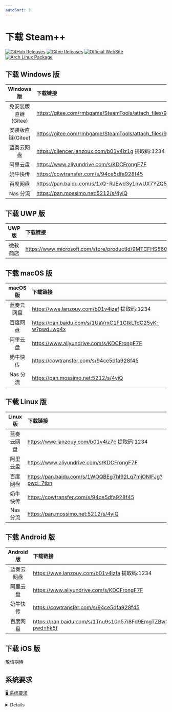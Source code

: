 ```yaml
---
autoSort: 3
---
```


# 下载 Steam++

[![GitHub Releases](https://img.shields.io/badge/Github-%E5%8F%91%E8%A1%8C%E7%89%88-fff)](https://github.com/BeyondDimension/SteamTools/releases)
[![Gitee Releases](https://img.shields.io/badge/Gitee-%E5%8F%91%E8%A1%8C%E7%89%88-c71d23)](https://gitee.com/rmbgame/SteamTools/releases)
[![Official WebSite](https://img.shields.io/badge/Steam%20++-%E5%AE%98%E6%96%B9%E7%BD%91%E7%AB%99-1890ff)](https://steampp.net)
[![Arch Linux Package](https://img.shields.io/badge/Arch%20Linux%20Package-zhanghua000-1793d1)](https://aur.archlinux.org/packages/steam%2B%2B-bin)

## 下载 Windows 版

Windows 版|下载链接
:-:|:-
免安装版直链(Gitee)|<https://gitee.com/rmbgame/SteamTools/attach_files/984964/download/>
安装版直链(Gitee)|<https://gitee.com/rmbgame/SteamTools/attach_files/984963/download/>
蓝奏云网盘|<https://cliencer.lanzoux.com/b01v4iz1g> 提取码:1234
阿里云盘|<https://www.aliyundrive.com/s/KDCFrongF7F>
奶牛快传|<https://cowtransfer.com/s/94ce5dfa928f45>
百度网盘|<https://pan.baidu.com/s/1xQ-RJEwd3y1nwUX7YZQ5nQ?pwd=ce4h>
Nas 分流|<https://pan.mossimo.net:5212/s/4yiQ>

## 下载 UWP 版

UWP 版|下载链接
:-:|:-
微软商店|<https://www.microsoft.com/store/productId/9MTCFHS560NG>

## 下载 macOS 版

macOS 版|下载链接
:-:|:-
蓝奏云网盘|<https://wwe.lanzouy.com/b01v4izaf> 提取码:1234
百度网盘|<https://pan.baidu.com/s/1UaVrxC1F1GtkLTdC25yK-w?pwd=wg4x>
阿里云盘|<https://www.aliyundrive.com/s/KDCFrongF7F>
奶牛快传|<https://cowtransfer.com/s/94ce5dfa928f45>
Nas 分流|<https://pan.mossimo.net:5212/s/4yiQ>

## 下载 Linux 版

Linux 版|下载链接
:-:|:-
蓝奏云网盘|<https://wwe.lanzouy.com/b01v4iz7c> 提取码:1234
阿里云盘|<https://www.aliyundrive.com/s/KDCFrongF7F>
百度网盘|<https://pan.baidu.com/s/1WOQBEg7hl92Lq7mjONlFJg?pwd=7tbn>
奶牛快传|<https://cowtransfer.com/s/94ce5dfa928f45>
Nas 分流|<https://pan.mossimo.net:5212/s/4yiQ>

## 下载 Android 版

Android 版|下载链接
:-:|:-
蓝奏云网盘|<https://wwe.lanzouy.com/b01v4izfa> 提取码:1234
阿里云盘|<https://www.aliyundrive.com/s/KDCFrongF7F>
奶牛快传|<https://cowtransfer.com/s/94ce5dfa928f45>
百度网盘|<https://pan.baidu.com/s/1Tnu9s10n57i8Fd9EmgTZBw?pwd=hk5f>

## 下载 iOS 版

敬请期待

## 系统要求

[🖥 系统要求](https://github.com/BeyondDimension/SteamTools#-%E7%B3%BB%E7%BB%9F%E8%A6%81%E6%B1%82)

<details>

#### Windows

OS                                    | Version                 | Architectures   | Lifecycle
--------------------------------------|-------------------------|-----------------|----------
[Windows Client][Windows-client]      | 7 SP1(**\***), 8.1      | x64        | [Windows][Windows-lifecycle]
[Windows 10 Client][Windows-client]   | Version 1607+(**\***)   | x64        | [Windows][Windows-lifecycle]
[Windows Server][Windows-Server]      | 2012+                   | x64        | [Windows Server][Windows-Server-lifecycle]

**\*** Windows 7 SP1 is supported with [Extended Security Updates](https://docs.microsoft.com/troubleshoot/windows-client/windows-7-eos-faq/windows-7-extended-security-updates-faq) installed.  
**\*** Microsoft Store(Desktop Bridge) Version 1809+

[Windows-client]: https://www.microsoft.com/windows/
[Windows-lifecycle]: https://support.microsoft.com/help/13853/windows-lifecycle-fact-sheet
[win-client-docker]: https://hub.docker.com/_/microsoft-windows
[Windows-Server-lifecycle]: https://docs.microsoft.com/windows-server/get-started/windows-server-release-info
[Nano-Server]: https://docs.microsoft.com/windows-server/get-started/getting-started-with-nano-server
[Windows-Server]: https://docs.microsoft.com/windows-server/

#### Linux

OS                                    | Version               | Architectures     | Lifecycle
--------------------------------------|-----------------------|-------------------|----------
[Alpine Linux][Alpine]                | 3.13+                 | x64, Arm64        | [Alpine][Alpine-lifecycle]
[CentOS][CentOS]                      | 7+                    | x64               | [CentOS][CentOS-lifecycle]
[Debian][Debian]                      | 10+                   | x64, Arm64        | [Debian][Debian-lifecycle]
[Fedora][Fedora]                      | 33+                   | x64               | [Fedora][Fedora-lifecycle]
[openSUSE][OpenSUSE]                  | 15+                   | x64               | [OpenSUSE][OpenSUSE-lifecycle]
[Red Hat Enterprise Linux][RHEL]      | 7+                    | x64, Arm64        | [Red Hat][RHEL-lifecycle]
[SUSE Enterprise Linux (SLES)][SLES]  | 12 SP2+               | x64               | [SUSE][SLES-lifecycle]
[Ubuntu][Ubuntu]                      | 16.04, 18.04, 20.04+  | x64, Arm64        | [Ubuntu][Ubuntu-lifecycle]
[Deepin / UOS][Deepin]                | 20+                   | x64               | [Deepin][Deepin-lifecycle]
[Arch Linux][Arch]                    |                       | x64               |

[Alpine]: https://alpinelinux.org/
[Alpine-lifecycle]: https://wiki.alpinelinux.org/wiki/Alpine_Linux:Releases
[CentOS]: https://www.centos.org/
[CentOS-lifecycle]:https://wiki.centos.org/FAQ/General
[CentOS-docker]: https://hub.docker.com/_/centos
[CentOS-pm]: https://docs.microsoft.com/dotnet/core/install/linux-package-manager-centos8
[Debian]: https://www.debian.org/
[Debian-lifecycle]: https://wiki.debian.org/DebianReleases
[Debian-pm]: https://docs.microsoft.com/dotnet/core/install/linux-package-manager-debian10
[Fedora]: https://getfedora.org/
[Fedora-lifecycle]: https://fedoraproject.org/wiki/End_of_life
[Fedora-docker]: https://hub.docker.com/_/fedora
[Fedora-msft-pm]: https://docs.microsoft.com/dotnet/core/install/linux-package-manager-fedora32
[Fedora-pm]: https://fedoraproject.org/wiki/DotNet
[OpenSUSE]: https://opensuse.org/
[OpenSUSE-lifecycle]: https://en.opensuse.org/Lifetime
[OpenSUSE-docker]: https://hub.docker.com/r/opensuse/leap
[OpenSUSE-pm]: https://docs.microsoft.com/dotnet/core/install/linux-package-manager-opensuse15
[RHEL]: https://www.redhat.com/en/technologies/linux-platforms/enterprise-linux
[RHEL-lifecycle]: https://access.redhat.com/support/policy/updates/errata/
[RHEL-msft-pm]: https://docs.microsoft.com/dotnet/core/install/linux-package-manager-rhel8
[RHEL-pm]: https://access.redhat.com/documentation/en-us/red_hat_enterprise_linux/8/html/developing_.net_applications_in_rhel_8/using-net-core-on-rhel_gsg#installing-net-core_gsg
[SLES]: https://www.suse.com/products/server/
[SLES-lifecycle]: https://www.suse.com/lifecycle/
[SLES-pm]: https://docs.microsoft.com/dotnet/core/install/linux-package-manager-sles15
[Ubuntu]: https://ubuntu.com/
[Ubuntu-lifecycle]: https://wiki.ubuntu.com/Releases
[Ubuntu-pm]: https://docs.microsoft.com/dotnet/core/install/linux-package-manager-ubuntu-2004
[Deepin]: https://www.deepin.org/
[Deepin-lifecycle]: https://www.deepin.org/release-notes
[Arch]: https://archlinux.org/

#### macOS

OS                            | Version                   | Architectures     |
------------------------------|---------------------------|-------------------|
[macOS][macOS]                | 10.14+                    | x64, Arm64        |

[macOS]: https://support.apple.com/macos

#### Android

OS                            | Version                 | Architectures                                                      |
------------------------------|-------------------------|--------------------------------------------------------------------|
[Android][Android]            | 5.0(API 21)+            | [x64][Android-x64], [Arm64][Android-Arm64], [Arm32][Android-Arm32] |

[Android]: https://support.google.com/android
[Android-x64]: https://developer.android.google.cn/ndk/guides/abis?hl=zh_cn#86-64
[Android-Arm32]: https://developer.android.google.cn/ndk/guides/abis?hl=zh_cn#v7a
[Android-Arm64]: https://developer.android.google.cn/ndk/guides/abis?hl=zh_cn#arm64-v8a

#### ~~iOS / iPadOS~~

OS                            | Version                 | Architectures     |
------------------------------|-------------------------|-------------------|
[iOS][iOS]                    | 10.0+                   | x64, Arm32, Arm64 |

[iOS]: https://support.apple.com/ios

#### ⛔ 不受支持的操作系统

- Windows 8
  - [由于微软官方对该产品的支持已结束](https://docs.microsoft.com/zh-cn/lifecycle/products/windows-8)，故本程序无法在此操作系统上运行，[建议升级到 Windows 8.1](https://support.microsoft.com/zh-cn/windows/%E4%BB%8E-windows-8-%E6%9B%B4%E6%96%B0%E5%88%B0-windows-8-1-17fc54a7-a465-6b5a-c1a0-34140afd0669)
- Windows Server 2008 R2 SP1
  - 仅可使用 1.X 版本，2.X 开始不受支持，建议升级到更高版本
- 无桌面 GUI 的 Windows Server / Linux 版本
- Xbox or Windows Mobile / Phone

</details>
